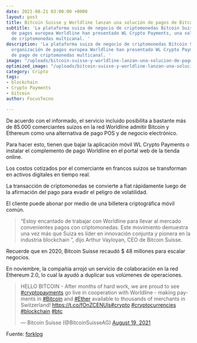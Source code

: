 ```yaml
---
date: 2021-08-21 03:00:00 +0000
layout: post
title: Bitcoin Suisse y Worldline lanzan una solución de pagos de Bitcoin
subtitle: 'La plataforma suiza de negocio de criptomonedas Bitcoin Suisse y la organización
  de pagos europea Worldline han presentado WL Crypto Payments, una solución de pago
  de criptomonedas multicanal. '
description: 'La plataforma suiza de negocio de criptomonedas Bitcoin Suisse y la
  organización de pagos europea Worldline han presentado WL Crypto Payments, una solución
  de pago de criptomonedas multicanal. '
image: "/uploads/bitcoin-suisse-y-worldline-lanzan-una-solucion-de-pagos-de-bitcoin-focustecno.jpg"
optimized_image: "/uploads/bitcoin-suisse-y-worldline-lanzan-una-solucion-de-pagos-de-bitcoin-focustecno-1.jpg"
category: Cripto
tags:
- blockchain
- Crypto Payments
- bitcoin
author: FocusTecno

---
```

De acuerdo con el informado, el servicio incluido posibilita a bastante más de 85.000 comerciantes suizos en la red Worldline admitir Bitcoin y Ethereum como una alternativa de pago POS y de negocio electrónico.

Para hacer esto, tienen que bajar la aplicación móvil WL Crypto Payments o instalar el complemento de pago Worldline en el portal web de la tienda online.

Los costos cotizados por el comerciante en francos suizos se transforman en activos digitales en tiempo real.

La transacción de criptomonedas se convierte a fiat rápidamente luego de la afirmación del pago para evadir el peligro de volatilidad.

El cliente puede abonar por medio de una billetera criptográfica móvil común.

> “Estoy encantado de trabajar con Worldline para llevar al mercado convenientes pagos con criptomonedas. Este movimiento demuestra una vez más que Suiza es líder en innovación conjunta y pionera en la industria blockchain ”, dijo Arthur Vayloyan, CEO de Bitcoin Suisse.

Recuerde que en 2020, Bitcoin Suisse recaudó $ 48 millones para escalar negocios.

En noviembre, la compañía arrojó un servicio de colaboración en la red Ethereum 2.0, lo cual la ayudó a duplicar sus volúmenes de operaciones.

<blockquote class="twitter-tweet"><p lang="en" dir="ltr">HELLO BITCOIN - After months of hard work, we are proud to see <a href="https://twitter.com/hashtag/cryptopayments?src=hash&ref_src=twsrc%5Etfw">#cryptopayments</a> go live in cooperation with Worldline - making payments in <a href="https://twitter.com/hashtag/Bitcoin?src=hash&ref_src=twsrc%5Etfw">#Bitcoin</a> and <a href="https://twitter.com/hashtag/Ether?src=hash&ref_src=twsrc%5Etfw">#Ether</a> available to thousands of merchants in Switzerland! <a href="https://t.co/fOnZCENUls">https://t.co/fOnZCENUls</a><a href="https://twitter.com/hashtag/crypto?src=hash&ref_src=twsrc%5Etfw">#crypto</a> <a href="https://twitter.com/hashtag/cryptocurrencies?src=hash&ref_src=twsrc%5Etfw">#cryptocurrencies</a> <a href="https://twitter.com/hashtag/blockchain?src=hash&ref_src=twsrc%5Etfw">#blockchain</a> <a href="https://twitter.com/hashtag/btc?src=hash&ref_src=twsrc%5Etfw">#btc</a></p>— Bitcoin Suisse (@BitcoinSuisseAG) <a href="https://twitter.com/BitcoinSuisseAG/status/1428253217725497349?ref_src=twsrc%5Etfw">August 19, 2021</a></blockquote> <script async src="https://platform.twitter.com/widgets.js" charset="utf-8"></script>

Fuente: [forklog](https://forklog.com/ "https://forklog.com/")
